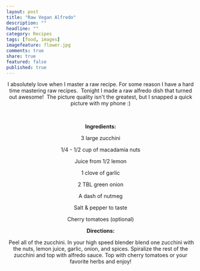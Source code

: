 ```yaml
---
layout: post
title: "Raw Vegan Alfredo"
description: ""
headline: ""
category: Recipes
tags: [food, images]
imagefeature: flower.jpg
comments: true
share: true
featured: false
published: true
---
```


<p style="text-align: center;">I absolutely love when I master a raw recipe. For some reason I have a hard time mastering raw recipes.  Tonight I made a raw alfredo dish that turned out awesome!  The picture quality isn't the greatest, but I snapped a quick picture with my phone :)</p>
 <img class="aligncenter" src="http://i1208.photobucket.com/albums/cc370/apegg23/1891196_488471724598095_196675817_n_zpsa8da7de3.jpg" alt="" />
<p style="text-align: center;"><strong>Ingredients:</strong></p>
<p style="text-align: center;">3 large zucchini</p>
<p style="text-align: center;">1/4 - 1/2 cup of macadamia nuts</p>
<p style="text-align: center;">Juice from 1/2 lemon</p>
<p style="text-align: center;">1 clove of garlic</p>
<p style="text-align: center;">2 TBL green onion</p>
<p style="text-align: center;">A dash of nutmeg</p>
<p style="text-align: center;">Salt &amp; pepper to taste</p>
<p style="text-align: center;">Cherry tomatoes (optional)</p>
<p style="text-align: center;"><strong>Directions:</strong></p>
<p style="text-align: center;"> Peel all of the zucchini. In your high speed blender blend one zucchini with the nuts, lemon juice, garlic, onion, and spices. Spiralize the rest of the zucchini and top with alfredo sauce. Top with cherry tomatoes or your favorite herbs and enjoy!</p>
&nbsp;

&nbsp;